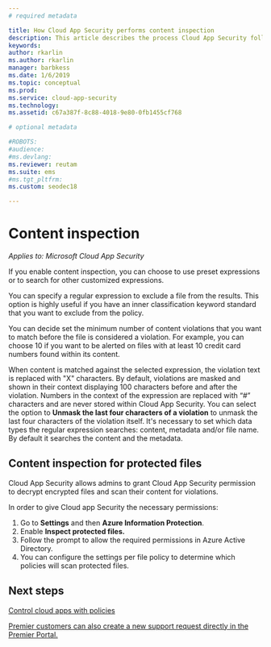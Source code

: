 ```yaml
---
# required metadata

title: How Cloud App Security performs content inspection
description: This article describes the process Cloud App Security follows when performing DLP content inspection on data in your cloud. 
keywords:
author: rkarlin
ms.author: rkarlin
manager: barbkess
ms.date: 1/6/2019
ms.topic: conceptual
ms.prod:
ms.service: cloud-app-security
ms.technology:
ms.assetid: c67a387f-8c88-4018-9e80-0fb1455cf768

# optional metadata

#ROBOTS:
#audience:
#ms.devlang:
ms.reviewer: reutam
ms.suite: ems
#ms.tgt_pltfrm:
ms.custom: seodec18

---
```

# Content inspection

*Applies to: Microsoft Cloud App Security*


If you enable content inspection, you can choose to use preset expressions or to search for other customized expressions.  

You can specify a regular expression to exclude a file from the results. This option is highly useful if you have an inner classification keyword standard that you want to exclude from the policy.  
   
You can decide set the minimum number of content violations that you want to match before the file is considered a violation. For example, you can choose 10 if you want to be alerted on files with at least 10 credit card numbers found within its content.  

When content is matched against the selected expression, the violation text is replaced with "X" characters. By default, violations are masked and shown in their context displaying 100 characters before and after the violation. Numbers in the context of the expression are replaced with “#” characters and are never stored within Cloud App Security. You can select the option to **Unmask the last four characters of a violation** to unmask the last four characters of the violation itself. It's necessary to set which data types the regular expression searches: content, metadata and/or file name. By default it searches the content and the metadata. 


## Content inspection for protected files

Cloud App Security allows admins to grant Cloud App Security permission to decrypt encrypted files and scan their content for violations.

In order to give Cloud app Security the necessary permissions:

1.  Go to **Settings** and then **Azure Information Protection**.
2.  Enable **Inspect protected files.**
3. Follow the prompt to allow the required permissions in Azure Active Directory.
4. You can configure the settings per file policy to determine which policies will scan protected files.



## Next steps
[Control cloud apps with policies](control-cloud-apps-with-policies.md)   

[Premier customers can also create a new support request directly in the Premier Portal.](https://premier.microsoft.com/)  
  